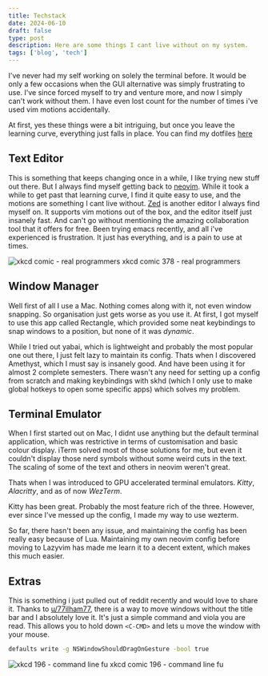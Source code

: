 ```yaml
---
title: Techstack
date: 2024-06-10
draft: false
type: post
description: Here are some things I cant live without on my system.
tags: ['blog', 'tech']
---
```


I've never had my self working on solely the terminal before. It would be only a few occasions when the GUI alternative was simply frustrating to use. I've since forced myself to try and venture more, and now I simply can't work without them. I have even lost count for the number of times i've used vim motions accidentally.

At first, yes these things were a bit intriguing, but once you leave the learning curve, everything just falls in place. You can find my dotfiles [here](https://github.com/bwaklog/dots)

## Text Editor

This is something that keeps changing once in a while, I like trying new stuff out there. But I always find myself getting back to [neovim](https://neovim.io/). While it took a while to get past that learning curve, I find it quite easy to use, and the motions are something I cant live without. [Zed](https://zed.dev) is another editor I always find myself on. It supports vim motions out of the box, and the editor itself just insanely fast. And can't go without mentioning the amazing collaboration tool that it offers for free. Been trying emacs recently, and all i've experienced is frustration. It just has everything, and is a pain to use at times.

![xkcd comic - real programmers](https://imgs.xkcd.com/comics/real_programmers.png)
xkcd comic 378 - real programmers

## Window Manager

Well first of all I use a Mac. Nothing comes along with it, not even window snapping. So organisation just gets worse as you use it. At first, I got myself to use this app called Rectangle, which provided some neat keybindings to snap windows to a position, but none of it was *dynamic*. 

While I tried out yabai, which is lightweight and probably the most popular one out there, I just felt lazy to maintain its config. Thats when I discovered Amethyst, which I must say is insanely good. And have been using it for almost 2 complete semesters. There wasn't any need for setting up a config from scratch and making keybindings with skhd (which I only use to make global hotkeys to open some specific apps) which solves my problem. 

## Terminal Emulator

When I first started out on Mac, I didnt use anything but the default terminal application, which was restrictive in terms of customisation and basic colour display. iTerm solved most of those solutions for me, but even it couldn't display those nerd symbols without some weird cuts in the text. The scaling of some of the text and others in neovim weren't great. 

Thats when I was introduced to GPU accelerated terminal emulators. *Kitty*, *Alacritty*, and as of now *WezTerm*. 

Kitty has been great. Probably the most feature rich of the three. However, ever since I've messed up the config, I made my way to use wezterm. 

So far, there hasn't been any issue, and maintaining the config has been really easy because of Lua. Maintaining my own neovim config before moving to Lazyvim has made me learn it to a decent extent, which makes this much easier.
 
## Extras

This is something i just pulled out of reddit recently and would love to share it. Thanks to [u/77ilham77](https://reddit.com/u/77ilham77), there is a way to move windows without the title bar and I absolutely love it. It's just a simple command and viola you are read. This allows you to hold down `<C-CMD>` and lets u move the window with your mouse.

```bash
defaults write -g NSWindowShouldDragOnGesture -bool true
```

![xkcd 196 - command line fu](https://imgs.xkcd.com/comics/command_line_fu.png)
xkcd comic 196 - command line fu
